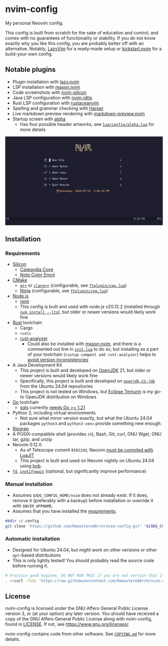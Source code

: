 # nvim-config

My personal Neovim config.

This config is built from scratch for the sake of education and control;
and comes with no guarantees of functionality or stability.
If you do not know exactly why you like this config, you are probably better off with an alternative.
Notably, [LazyVim](https://github.com/LazyVim/LazyVim) for a ready-made setup
or [kickstart.nvim](https://github.com/nvim-lua/kickstart.nvim/) for a build-your-own config.

## Notable plugins

- Plugin installation with [lazy.nvim](https://github.com/folke/lazy.nvim)
- LSP installation with [mason.nvim](https://github.com/williamboman/mason.nvim)
- Code screenshots with [nvim-silicon](https://github.com/michaelrommel/nvim-silicon)
- Java LSP configuration with [nvim-jdtls](https://github.com/mfussenegger/nvim-jdtls)
- Rust LSP configuration with [rustaceanvim](https://github.com/mrcjkb/rustaceanvim)
- Spelling and grammar checking with [Harper](https://writewithharper.com/)
- Live markdown preview rendering with [markdown-preview.nvim](https://github.com/iamcco/markdown-preview.nvim)
- Startup screen with [alpha](https://github.com/goolord/alpha-nvim)
  - Has four possible header artworks,
    see [`lua/config/alpha.lua`](./lua/config/alpha.lua) for more details

![Startup](./media/Startup.png)

## Installation

### Requirements

- [Silicon](https://github.com/Aloxaf/silicon)
  - [Caskaydia Cove](https://github.com/eliheuer/caskaydia-cove)
  - [Noto Color Emoji](https://github.com/googlefonts/noto-emoji)
- [CMake](https://cmake.org/)
  - [`g++`](https://gcc.gnu.org/) or [`clang++`](https://clang.llvm.org/)
    (configurable, see [`ftplugin/cpp.lua`](./ftplugin/cpp.lua))
  - [Ninja](https://ninja-build.org/) (configurable, see [`ftplugin/cpp.lua`](./ftplugin/cpp.lua))
- [Node.js](https://nodejs.org/en)
  - [npm](https://www.npmjs.com/)
  - This config is built and used with node.js v20.12.2
    (installed through [`nvm install --lts`](https://github.com/nvm-sh/nvm)),
    but older or newer versions would likely work fine
- [Rust](https://www.rust-lang.org/) toolchain
  - Cargo
  - `rustc`
  - [rust-analyzer](https://rust-analyzer.github.io/)
    - Could also be installed with [mason.nvim](https://github.com/williamboman/mason.nvim),
      and there is a commented out line in [`init.lua`](./init.lua) to do so,
      but installing as a part of your toolchain (`rustup compent add rust-analyzer`)
      helps to [avoid version inconsistencies](https://github.com/mrcjkb/rustaceanvim/blob/master/doc/mason.txt)
- A Java Development Kit
  - This project is built and developed on [OpenJDK](https://openjdk.org/) 21,
    but older or newer versions would likely work fine
  - Specifically, this project is built and developed
    on [`openjdk-21-jdk`](https://packages.ubuntu.com/noble/openjdk-21-jdk) from the Ubuntu 24.04 repositories
  - This project is not tested on Windows,
    but [Eclipse Temurin](https://adoptium.net/) is my go-to OpenJDK distribution on Windows
- [Go](https://go.dev/) toolchain
  - [sqls](https://github.com/sqls-server/sqls)
    currently [needs Go >= 1.21](https://github.com/sqls-server/sqls/blob/efe7f66d16e9479e242d3876c2a4a878ee190568/go.mod#L3)
- Python 3, including virtual environments
  - Not sure what minor version exactly,
    but what the Ubuntu 24.04 packages `python3` and `python3-venv` provide something new enough.
- [Ripgrep](https://github.com/burntsushi/ripgrep)
- A POSIX-compatible shell (provides `sh`), Bash, Git, curl, GNU Wget, GNU tar, gzip, and unzip
- Neovim 0.12.0
  - As of Telescope commit `85922dd`,
    Neovim [must be compiled with LuaJIT](https://github.com/nvim-telescope/telescope.nvim/blob/85922dd/README.md#getting-started)
  - This project is built and used on Neovim nightly on Ubuntu 24.04
    using [bob](https://github.com/MordechaiHadad/bob).
- [`fd`](https://github.com/sharkdp/fd),
  [`inotifywait`](https://github.com/inotify-tools/inotify-tools)
  (optional, but significantly improve performance)

### Manual installation

- Assumes `$XDG_CONFIG_HOME/nvim` does not already exist.
  If it does, remove it (preferably with a backup) before installation
  or override it with `$NVIM_APPNAME`.
- Assumes that you have installed the [requirements](#requirements).

```bash
mkdir ~/.config
git clone 'https://github.com/RemasteredArch/nvim-config.git' "${XDG_CONFIG_HOME:-$HOME/.config}/nvim"
```

### Automatic installation

- Designed for Ubuntu 24.04, but _might_ work on other versions or other `apt`-based distributions
- This is only lightly tested!
  You should probably read the source code before running it.

```bash
# Practice good hygiene, DO NOT RUN THIS if you are not certain that it is okay!
. <(curl -fsSL 'https://raw.githubusercontent.com/RemasteredArch/nvim-config/main/setup.sh')
```

## License

nvim-config is licensed under the GNU Affero General Public License version 3, or (at your option) any later version.
You should have received a copy of the GNU Affero General Public License along with nvim-config, found in [LICENSE](./LICENSE).
If not, see <https://www.gnu.org/licenses/>.

nvim-config contains code from other software.
See [`COPYING.md`](./COPYING.md) for more details.
